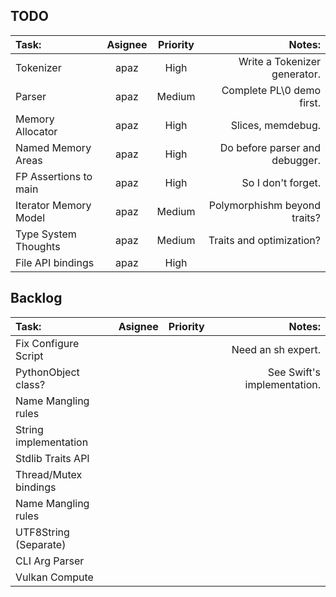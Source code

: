 

## TODO
| Task:                 | Asignee | Priority | Notes:                         |
| :-------------------- | :-----: | :------: | -----------------------------: |
| Tokenizer             | apaz    | High     | Write a Tokenizer generator.   |
| Parser                | apaz    | Medium   | Complete PL\0 demo first.      |
| Memory Allocator      | apaz    | High     | Slices, memdebug.              |
| Named Memory Areas    | apaz    | High     | Do before parser and debugger. |
| FP Assertions to main | apaz    | High     | So I don't forget.             |
| Iterator Memory Model | apaz    | Medium   | Polymorphishm beyond traits?   |
| Type System Thoughts  | apaz    | Medium   | Traits and optimization?       |
| File API bindings     | apaz    | High     |                                |


## Backlog
| Task:                 | Asignee | Priority | Notes:                         |
| :-------------------- | :-----: | :------: | -----------------------------: |
| Fix Configure Script  |         |          | Need an sh expert.             |
| PythonObject class?   |         |          | See Swift's implementation.    |
| Name Mangling rules   |         |          |                                |
| String implementation |         |          |                                |
| Stdlib Traits API     |         |          |                                |
| Thread/Mutex bindings |         |          |                                |
| Name Mangling rules   |         |          |                                |
| UTF8String (Separate) |         |          |                                |
| CLI Arg Parser        |         |          |                                |
| Vulkan Compute        |         |          |                                |
